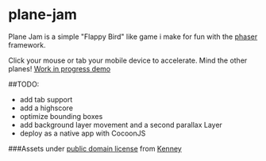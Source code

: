 plane-jam
=========

Plane Jam is a simple "Flappy Bird" like game i make for fun with the [phaser](https://github.com/photonstorm/phaser) framework. 


Click your mouse or tab your mobile device to accelerate. Mind the other planes!
[Work in progress demo](http://mightyeditor.mightyfingers.com/data/projects/pe0c/phaser/index.html)

##TODO:
- add tab support
- add a highscore
- optimize bounding boxes
- add background layer movement and a second parallax Layer
- deploy as a native app with CocoonJS

###Assets under [public domain license](http://creativecommons.org/publicdomain/zero/1.0/) from [Kenney](http://opengameart.org/users/kenney) 